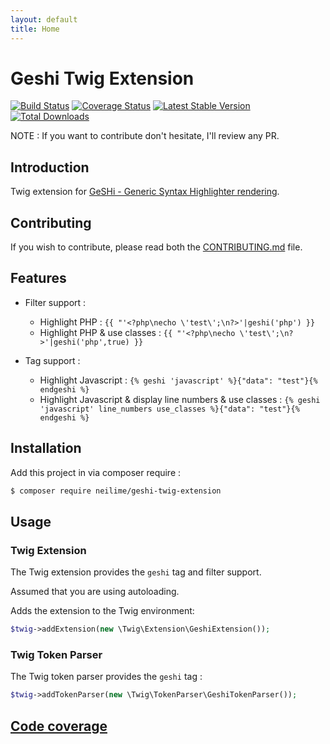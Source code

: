 ```yaml
---
layout: default
title: Home
---
```

Geshi Twig Extension
=======================

[![Build Status](https://travis-ci.org/neilime/geshi-twig-extension.png?branch=master)](https://travis-ci.org/neilime/geshi-twig-extension)
[![Coverage Status](https://coveralls.io/repos/github/neilime/geshi-twig-extension/badge.svg)](https://coveralls.io/github/neilime/geshi-twig-extension)
[![Latest Stable Version](https://poser.pugx.org/neilime/geshi-twig-extension/v/stable.png)](https://packagist.org/packages/neilime/geshi-twig-extension)
[![Total Downloads](https://poser.pugx.org/neilime/geshi-twig-extension/downloads.png)](https://packagist.org/packages/neilime/geshi-twig-extension)

NOTE : If you want to contribute don't hesitate, I'll review any PR.

Introduction
------------

Twig extension for [GeSHi - Generic Syntax Highlighter rendering](http://qbnz.com/highlighter/index.php).

Contributing
------------

If you wish to contribute, please read both the [CONTRIBUTING.md](CONTRIBUTING.md) file.

Features
--------

 * Filter support :
   * Highlight PHP : `{{ "'<?php\necho \'test\';\n?>'|geshi('php') }}`
   * Highlight PHP & use classes : `{{ "'<?php\necho \'test\';\n?>'|geshi('php',true) }}`

 * Tag support :
   * Highlight Javascript : `{% geshi 'javascript' %}{"data": "test"}{% endgeshi %}`
   * Highlight Javascript & display line numbers & use classes : `{% geshi 'javascript' line_numbers use_classes %}{"data": "test"}{% endgeshi %}`


Installation
------------

Add this project in via composer require :

```bash
$ composer require neilime/geshi-twig-extension
```

## Usage

### Twig Extension

The Twig extension provides the `geshi` tag and filter support.

Assumed that you are using  autoloading.

Adds the extension to the Twig environment:
```php
$twig->addExtension(new \Twig\Extension\GeshiExtension());
```
### Twig Token Parser

The Twig token parser provides the `geshi` tag :
```php
$twig->addTokenParser(new \Twig\TokenParser\GeshiTokenParser());
```

[Code coverage](https://coveralls.io/github/neilime/geshi-twig-extension)
------------
